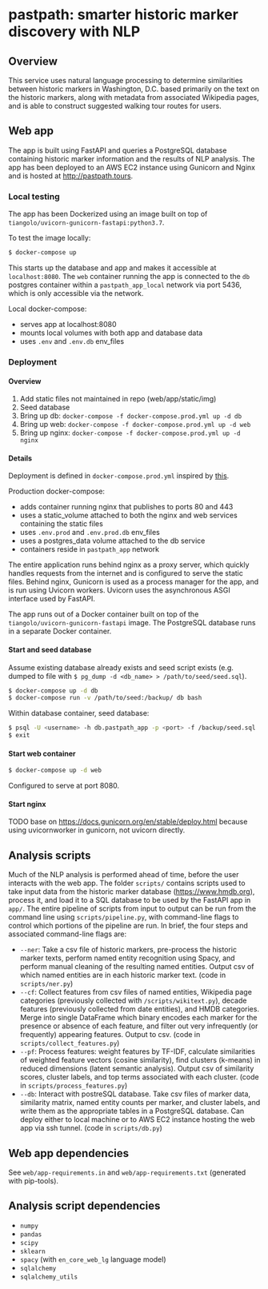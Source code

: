 # pastpath: smarter historic marker discovery with NLP

## Overview

This service uses natural language processing to determine similarities between historic markers in Washington, D.C. based primarily on the text on the historic markers, along with metadata from associated Wikipedia pages, and is able to construct suggested walking tour routes for users.

## Web app

The app is built using FastAPI and queries a PostgreSQL database containing historic marker information and the results of NLP analysis. The app has been deployed to an AWS EC2 instance using Gunicorn and Nginx and is hosted at <http://pastpath.tours>.

### Local testing

The app has been Dockerized using an image built on top of `tiangolo/uvicorn-gunicorn-fastapi:python3.7`.

To test the image locally:

```bash
$ docker-compose up
```

This starts up the database and app and makes it accessible at `localhost:8080`. The `web` container running the app is connected to the `db` postgres container within a `pastpath_app_local` network via port 5436, which is only accessible via the network.

Local docker-compose:

- serves app at localhost:8080
- mounts local volumes with both app and database data
- uses `.env` and `.env.db` env_files

### Deployment

#### Overview

1) Add static files not maintained in repo (web/app/static/img)
2) Seed database
3) Bring up db: `docker-compose -f docker-compose.prod.yml up -d db`
3) Bring up web: `docker-compose -f docker-compose.prod.yml up -d web`
3) Bring up nginx: `docker-compose -f docker-compose.prod.yml up -d nginx`

#### Details

Deployment is defined in `docker-compose.prod.yml` inspired by [this](https://testdriven.io/blog/dockerizing-django-with-postgres-gunicorn-and-nginx/#production-dockerfile).

Production docker-compose:

- adds container running nginx that publishes to ports 80 and 443
- uses a static_volume attached to both the nginx and web services containing the static files
- uses `.env.prod` and `.env.prod.db` env_files
- uses a postgres_data volume attached to the db service
- containers reside in `pastpath_app` network

The entire application runs behind nginx as a proxy server, which quickly handles requests from the internet and is configured to serve the static files. Behind nginx, Gunicorn is used as a process manager for the app, and is run using Uvicorn workers. Uvicorn uses the asynchronous ASGI interface used by FastAPI.

The app runs out of a Docker container built on top of the `tiangolo/uvicorn-gunicorn-fastapi` image. The PostgreSQL database runs in a separate Docker container.

#### Start and seed database

Assume existing database already exists and seed script exists (e.g. dumped to file with `$ pg_dump -d <db_name> > /path/to/seed/seed.sql`).

```bash
$ docker-compose up -d db
$ docker-compose run -v /path/to/seed:/backup/ db bash
```

Within database container, seed database:

```bash
$ psql -U <username> -h db.pastpath_app -p <port> -f /backup/seed.sql
$ exit
```

#### Start web container

```bash
$ docker-compose up -d web
```

Configured to serve at port 8080.

#### Start nginx

TODO base on https://docs.gunicorn.org/en/stable/deploy.html because using uvicornworker in gunicorn, not uvicorn directly.

## Analysis scripts

Much of the NLP analysis is performed ahead of time, before the user interacts with the web app. The folder `scripts/` contains scripts used to take input data from the historic marker database (<https://www.hmdb.org>), process it, and load it to a SQL database to be used by the FastAPI app in `app/`. The entire pipeline of scripts from input to output can be run from the command line using `scripts/pipeline.py`, with command-line flags to control which portions of the pipeline are run. In brief, the four steps and associated command-line flags are:

- `--ner`: Take a csv file of historic markers, pre-process the historic marker texts, perform named entity recognition using Spacy, and perform manual cleaning of the resulting named entities. Output csv of which named entities are in each historic marker text. (code in `scripts/ner.py`)
- `--cf`: Collect features from csv files of named entities, Wikipedia page categories (previously collected with `/scripts/wikitext.py`), decade features (previously collected from date entities), and HMDB categories. Merge into single DataFrame which binary encodes each marker for the presence or absence of each feature, and filter out very infrequently (or frequently) appearing features. Output to csv. (code in `scripts/collect_features.py`)
- `--pf`: Process features: weight features by TF-IDF, calculate similarities of weighted feature vectors (cosine similarity), find clusters (k-means) in reduced dimensions (latent semantic analysis). Output csv of similarity scores, cluster labels, and top terms associated with each cluster. (code in `scripts/process_features.py`)
- `--db`: Interact with postreSQL database. Take csv files of marker data, similarity matrix, named entity counts per marker, and cluster labels, and write them as the appropriate tables in a PostgreSQL database. Can deploy either to local machine or to AWS EC2 instance hosting the web app via ssh tunnel. (code in `scripts/db.py`)

## Web app dependencies

See `web/app-requirements.in` and `web/app-requirements.txt` (generated with pip-tools).

## Analysis script dependencies

- `numpy`
- `pandas`
- `scipy`
- `sklearn`
- `spacy` (with `en_core_web_lg` language model)
- `sqlalchemy`
- `sqlalchemy_utils`
